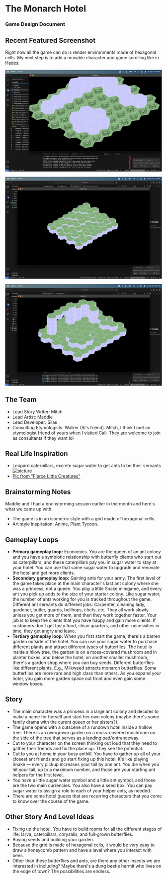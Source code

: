 # The Monarch Hotel
### Game Design Document

## Recent Featured Screenshot
Right now all the game can do is render environments made of hexagonal cells. My next step is to add a movable character and game scrolling like in Hades.

![picture](game-screenshots/2025-09-26-chairs.png)

![picture](game-screenshots/2025-09-26-textured-landscape.png)

![picture](game-screenshots/cube-sizes/40.png)

## The Team
- Lead Story Writer: Mitch
- Lead Artist: Maddie
- Lead Developer: Silas
- Consulting Etymologists: Walker (Si's friend). Mitch, I think I met an etymologist friend of yours when I visited Cali. They are welcome to join as consultants if they want lol

## Real Life Inspiration
- Leopard caterpillars, excrete sugar water to get ants to be their servants
![picture](https://cdn.kloofconservancy.org.za/le/wp-content/uploads/2021/01/29130058/Leopards-Echo-Steve-Woodhall-butterflies-mutualism-Spotted-Hairtail-honey-gland.jpg)
- [Pic from "Fierce Little Creatures"](https://le.kloofconservancy.org.za/fierce-little-creatures-butterfly-ant-mutualism/)

## Brainstorming Notes
Maddie and I had a brainstorming session earlier in the month and here's what we came up with:
- The game is in an isometric style with a grid made of hexagonal cells.
- Art style inspiration: Anime, Plant Tycoon.

## Gameplay Loops
- **Primary gameplay loop:** Economics. You are the queen of an ant colony and you have a symbiotic relationship with butterfly clients who start out as caterpillars, and these caterpillars pay you in sugar water to stay at your hotel. You can use that same sugar water to upgrade and renovate the hotel and get more clients.
- **Secondary gameplay loop:** Gaining ants for your army. The first level of the game takes place at the main character's last ant colony where she was a princess, not a queen. You play a little Snake minigame, and every ant you pick up adds to the size of your starter colony. Like sugar water, the number of ants working for you is tracked throughout the game. Different ant servants do different jobs: Carpenter, cleaning lady, gardener, butler, guards, bellhops, chefs, etc. They all work slowly unless you get more of them, and then they work together faster. Your job is to keep the clients that you have happy and gain more clients. If customers don't get tasty food, clean quarters, and other necessities in time, they get angry and leave.
- **Tertiary gameplay loop:** When you first start the game, there's a barren garden outside of the hotel. You can use your sugar water to purchase different plants and attract different types of butterflies. The hotel is inside a hllow tree, the garden is on a moss-covered mushroom and in planter boxes, and below the hotel, on another smaller mushroom, there's a garden shop where you can buy seeds. Different butterflies like different plants. E.g., Milkweed attracts monarch butterflies. Some butterflies are more rare and high class than others. As you expand your hotel, you gain more garden space out front and even gain some window boxes.

## Story
- The main character was a princess in a large ant colony and decides to make a name for herself and start her own colony (maybe there's some family drama with the curent queen or her sisters?).
- The game opens with a cutscene of a rundown hotel inside a hollow tree. There is an overgrown garden on a moss-covered mushroom on the side of the tree that serves as a landing pad/entranceway. 
- Cut to your character on the screen thinking out loud that they need to gather their friends and fix the place up. They see the potential.
- Cut to you at home in your busy anthill. You have to gather up all of your closest ant friends and go start fixing up this hotel. It's like playing Snake — every pickup increases your tail by one ant. You die when you hit your tail, up to a maximum number, and those are your starting ant helpers for the first level.
- You have a little sugar water symbol and a little ant symbol, and those are the two main currencies. You also have a seed box. You can pay sugar water to assign a role to each of your helper ants, as needed. 
- There are some hotel guests that are recurring characters that you come to know over the course of the game.

## Other Story And Level Ideas
- Fixing up the hotel. You have to build rooms for all the different stages of life: larva, caterpillars, chrysalis, and full-grown butterflies.
- Buying seeds and building your garden.
- Because the grid is made of hexagonal cells, it would be very easy to draw a honeycomb pattern and have a level where you interact with bees.
- Other than these butterflies and ants, are there any other insects we are interested in including? Maybe there's a dung beetle hermit who lives on the edge of town? The possibilities are endless.
